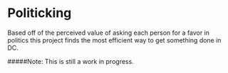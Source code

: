 # Politicking
Based off of the perceived value of asking each person for a favor in politics this project finds the most efficient way to get something done in DC.

#####Note: This is still a work in progress.
